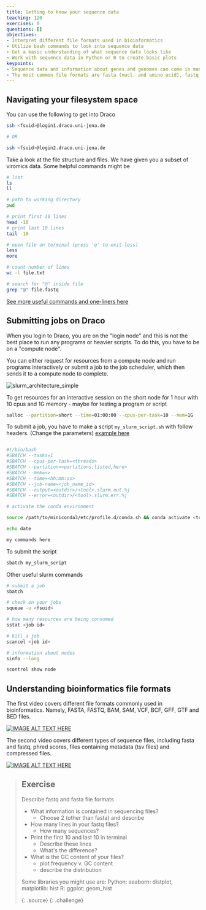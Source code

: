 ```yaml
---
title: Getting to know your sequence data
teaching: 120
exercises: 0
questions: []
objectives:
- Interpret different file formats used in bioinformatics
- Utilize bash commands to look into sequence data
- Get a basic understanding of what sequence data looks like
- Work with sequence data in Python or R to create basic plots
keypoints:
- Sequence data and information about genes and genomes can come in many different formats
- The most common file formats are fasta (nucl. and amino acid), fastq, sam and bam, genbank, gff and tsv files
---
```

## Navigating your filesystem space

You can use the following to get into Draco

```bash
ssh <fsuid>@login1.draco.uni-jena.de

# OR

ssh <fsuid>@login2.draco.uni-jena.de
```

Take a look at the file structure and files. We have given you a subset of viromics data. Some helpful commands might be

```bash
# list
ls
ll

# path to working directory
pwd

# print first 10 lines
head -10
# print last 10 lines
tail -10

# open file on terminal (press 'q' to exit less)
less
more

# count number of lines
wc -l file.txt

# search for "@" inside file 
grep "@" file.fastq
```

[See more useful commands and one-liners here](https://github.com/vmkhot/useful-scripts/blob/main/Linux%20Commands%20Cheat%20Sheet.md#linux-commands-cheat-sheet)

## Submitting jobs on Draco

When you login to Draco, you are on the "login node" and this is not the best place to run any programs or heavier scripts. To do this, you have to be on a "compute node".

You can either request for resources from a compute node and run programs interactively or submit a job to the job scheduler, which then sends it to a compute node to complete.

![slurm_architecture_simple](https://github.com/user-attachments/assets/f6baeec5-ddf0-413d-909c-aa2d2b947bd5)


To get resources for an interactive session on the short node for 1 hour with 10 cpus and 1G memory - maybe for testing a program or script

```bash
salloc --partition=short --time=01:00:00 --cpus-per-task=10 --mem=1G
```

To submit a job, you have to make a script `my_slurm_script.sh` with follow headers. (Change the parameters) [example here](https://github.com/vmkhot/useful-scripts/blob/main/example_sbatch.md)

```bash

#!/bin/bash
#SBATCH --tasks=1
#SBATCH --cpus-per-task=<threads>
#SBATCH --partition=<partitions,listed,here>
#SBATCH --mem=<>
#SBATCH --time=<hh:mm:ss>
#SBATCH --job-name=<job_name_id>
#SBATCH --output=<outdir>/<tool>.slurm.out.%j
#SBATCH --error=<outdir>/<tool>.slurm.err.%j

# activate the conda environment

source /path/to/miniconda3/etc/profile.d/conda.sh && conda activate <tool_env>

echo date

my commands here

```

To submit the script

```bash
sbatch my_slurm_script
```

Other useful slurm commands

```bash
# submit a job
sbatch

# check on your jobs
squeue -u <fsuid>

# how many resources are being consumed
sstat <job id>

# kill a job
scancel <job id>

# information about nodes
sinfo --long

scontrol show node
```
## Understanding bioinformatics file formats

The first video covers different file formats commonly used in bioinformatics. Namely, FASTA, FASTQ, BAM, SAM, VCF, BCF, GFF, GTF and BED files.

[![IMAGE ALT TEXT HERE](https://img.youtube.com/vi/KZ2wqKFerG0/0.jpg)](https://www.youtube.com/watch?v=KZ2wqKFerG0&ab_channel=edu-ome)

The second video covers different types of sequence files, including fasta and fastq, phred scores, files containing metadata (tsv files) and compressed files.

[![IMAGE ALT TEXT HERE](https://img.youtube.com/vi/D4WDdAbZW1Y/0.jpg)]( https://www.youtube.com/watch?v=D4WDdAbZW1Y&ab_channel=BasE.Dutilh)

> ## Exercise
>
> Describe fastq and fasta file formats
> 
> - What information is contained in sequencing files?
>     - Choose 2 (other than fasta) and describe
> - How many lines in your fastq files?
>     - How many sequences?
> - Print the first 10 and last 10 in terminal
>     - Describe these lines
>     - What's the difference?
> - What is the GC content of your files?
>     - plot frequency v. GC content
>     - describe the distribution
>  
>  Some libraries you might use are: 
>        Python: seaborn: distplot, matplotlib: hist
>        R: ggplot: geom_hist
> 
> {: .source}
{: .challenge}
